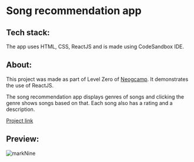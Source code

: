# Song recommendation app

## Tech stack:

The app uses HTML, CSS, ReactJS and is made using CodeSandbox IDE.

## About:

This project was made as part of Level Zero of [Neogcamp](https://neog.camp/). It demonstrates the use of ReactJS.

The song recommendation app displays genres of songs and clicking the genre shows songs based on that. Each song also has a rating and a description.

[Project link](https://mxur0z.csb.app/)

## Preview:

![markNine](https://user-images.githubusercontent.com/121616994/211213111-bf14b058-fb93-4003-86f1-e296e3a961bc.jpg)
